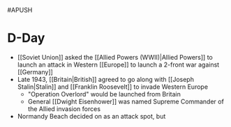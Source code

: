 #APUSH 
# D-Day
- [[Soviet Union]] asked the [[Allied Powers (WWII)|Allied Powers]] to launch an attack in Western [[Europe]] to launch a 2-front war against [[Germany]]
- Late 1943, [[Britain|British]] agreed to go along with [[Joseph Stalin|Stalin]] and [[Franklin Roosevelt]] to invade Western Europe
	- "Operation Overlord" would be launched from Britain
	- General [[Dwight Eisenhower]] was named Supreme Commander of the Allied invasion forces
- Normandy Beach decided on as an attack spot, but 